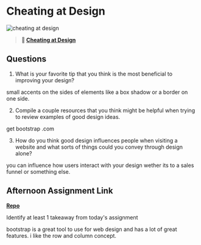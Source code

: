 # Cheating at Design

![cheating at design](https://bcw.blob.core.windows.net/public/img/courses/5247609446691139)

> **📖 [Cheating at Design](https://codeworksacademy.com/fs-student-guide/resources/wk1/04-Cheating-at-Design)**

## Questions

1. What is your favorite tip that you think is the most beneficial to improving your design?

small accents on the sides of elements like a box shadow or a border on one side.

2. Compile a couple resources that you think might be helpful when trying to review examples of good design ideas.

get bootstrap .com

3. How do you think good design influences people when visiting a website and what sorts of things could you convey through design alone?

you can influence how users interact with your design wether its to a sales funnel or something else.

## Afternoon Assignment Link

**[Repo](https://github.com/ScottBickish/smile.git)**

Identify at least 1 takeaway from today's assignment

bootstrap is a great tool to use for web design and has a lot of great features. i like the row and column concept.
